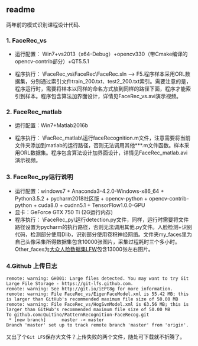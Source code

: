 ##  readme

两年前的模式识别课程设计代码.


### 1. FaceRec_vs

-  运行配置：	Win7+vs2013（x64-Debug）+opencv330（带Cmake编译的opencv-contrib部分）+QT5.5.1

- 程序执行： \FaceRec_vs\FaceRec\FaceRec.sln –> F5.程序样本采用ORL数据集，分别通过索引文件train_200.txt、test2_200.txt索引。需要注意的是，程序运行时，需要将样本以同样的命名方式放到同样的路径下面，程序才能索引到样本。程序包含算法加界面设计，详情见FaceRec_vs.avi演示视频。

###  2. FaceRec_matlab

- 运行配置：Win7+Matlab2016b

- 程序执行：	\FacRec_matlab\运行faceRecognition.m文件，注意需要将当前文件夹添加到matlab的运行路径，否则无法调用其他***.m文件函数。样本采用ORL数据集。程序包含算法设计加界面设计，详情见FaceRec_matlab.avi演示视频。

###  3. FaceRec_py运行说明

-  运行配置：windows7 + Anaconda3-4.2.0-Windows-x86_64 + Python3.5.2 + pycharm2018社区版 + opencv-python + opencv-contrib-python + cuda8.0 + cudnn5.1 + TensorFlow1.0.0-GPU
- 显卡：GeForce GTX 750 Ti (2G运行内存)
- 程序执行：	\FaceRec_py\运行detection.py文件，同样，运行时需要将文件路径设置为pycharm的执行路径，否则无法调用其他.py文件。人脸检测+识别代码，检测部分使用Dlib，识别部分使用卷积神经网络。文件夹my_faces里为自己头像采集所得数据集包含10000张图片，采集过程耗时三个多小时。Other_faces为[大众人脸数据集LFW](http://vis-www.cs.umass.edu/lfw/)包含13000张左右图片。


###  4.Github 上传日志

```
remote: warning: GH001: Large files detected. You may want to try Git Large File Storage - https://git-lfs.github.com.
remote: warning: See http://git.io/iEPt8g for more information.
remote: warning: File FaceRec_vs/EigenFaceModel.xml is 55.42 MB; this is larger than GitHub's recommended maximum file size of 50.00 MB
remote: warning: File FaceRec_vs/HogSvmModel.xml is 63.56 MB; this is larger than GitHub's recommended maximum file size of 50.00 MB
To github.com:Quitino/PatternRecognition-FaceRecog.git
 * [new branch]      master -> master
Branch 'master' set up to track remote branch 'master' from 'origin'.
```

又出了个`Git LFS`保存大文件？上传失败的两个文件，随处可下载就不折腾了。
